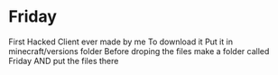 # Friday
First Hacked Client ever made by me
To download it Put it in minecraft/versions folder
Before droping the files make a folder called Friday AND put the files there
